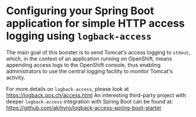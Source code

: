 # Configuring your Spring Boot application for simple HTTP access logging using `logback-access`

The main goal of this booster is to send Tomcat's access logging to `stdout`, which, in the context of an application running 
on OpenShift, means appending access logs to the OpenShift console, thus enabling administrators to use the central logging
facility to monitor Tomcat's activity.

For more details on `logback-access`, please look at https://logback.qos.ch/access.html
An interesting third-party project with deeper `logback-access` integration with Spring Boot can be found at: https://github.com/akihyro/logback-access-spring-boot-starter